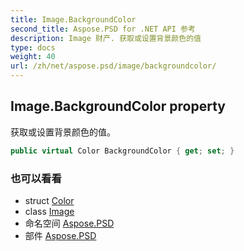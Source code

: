 ```yaml
---
title: Image.BackgroundColor
second_title: Aspose.PSD for .NET API 参考
description: Image 财产. 获取或设置背景颜色的值
type: docs
weight: 40
url: /zh/net/aspose.psd/image/backgroundcolor/
---
```

## Image.BackgroundColor property

获取或设置背景颜色的值。

```csharp
public virtual Color BackgroundColor { get; set; }
```

### 也可以看看

* struct [Color](../../color/)
* class [Image](../)
* 命名空间 [Aspose.PSD](../../image/)
* 部件 [Aspose.PSD](../../../)


